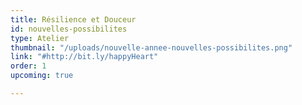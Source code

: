```yaml
---
title: Résilience et Douceur
id: nouvelles-possibilites
type: Atelier
thumbnail: "/uploads/nouvelle-annee-nouvelles-possibilites.png"
link: "#http://bit.ly/happyHeart"
order: 1
upcoming: true

---
```

